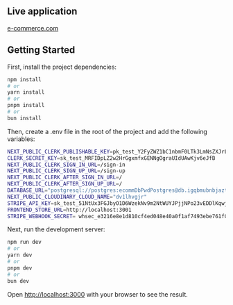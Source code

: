 ## Live application
[e-commerce.com](https://storeeadmin.vercel.app)

## Getting Started

First, install the project dependencies:

```bash
npm install
# or
yarn install
# or
pnpm install
# or
bun install
```

Then, create a .env file in the root of the project and add the following variables:

```bash
NEXT_PUBLIC_CLERK_PUBLISHABLE_KEY=pk_test_Y2FyZWZ1bC1nbmF0LTk3LmNsZXJrLmFjY291bnRzLmRldiQ
CLERK_SECRET_KEY=sk_test_MRFIDpLZ2w2HrGgxmfxGENNgOgraUIdUAwKjv6eJfB
NEXT_PUBLIC_CLERK_SIGN_IN_URL=/sign-in
NEXT_PUBLIC_CLERK_SIGN_UP_URL=/sign-up
NEXT_PUBLIC_CLERK_AFTER_SIGN_IN_URL=/
NEXT_PUBLIC_CLERK_AFTER_SIGN_UP_URL=/
DATABASE_URL="postgresql://postgres:ecommDbPwdPostgres@db.igqbmubnbjaztifeftgv.supabase.co:5432/postgres"
NEXT_PUBLIC_CLOUDINARY_CLOUD_NAME="dv1lhvgjr"
STRIPE_API_KEY=sk_test_51NtUx3FGJbyO1D6WzekNv9m2NtWUYJPjjNPo23vEDDlKqwj3qM794yj3pWWUmuwG2vxMSYK6WjzhB76vJNk4xXPU009lpmIs6N
FRONTEND_STORE_URL=http://localhost:3001
STRIPE_WEBHOOK_SECRET= whsec_e3216e8e1d810cf4ed048e40a0f1af7493ebe761f07b1f773577c42abd714f86
```

Next, run the development server:

```bash
npm run dev
# or
yarn dev
# or
pnpm dev
# or
bun dev
```

Open [http://localhost:3000](http://localhost:3000) with your browser to see the result.
